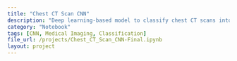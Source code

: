 ```yaml
---
title: "Chest CT Scan CNN"
description: "Deep learning-based model to classify chest CT scans into multiple cancer types using CNNs."
category: "Notebook"
tags: [CNN, Medical Imaging, Classification]
file_url: /projects/Chest_CT_Scan_CNN-Final.ipynb
layout: project
---
```

